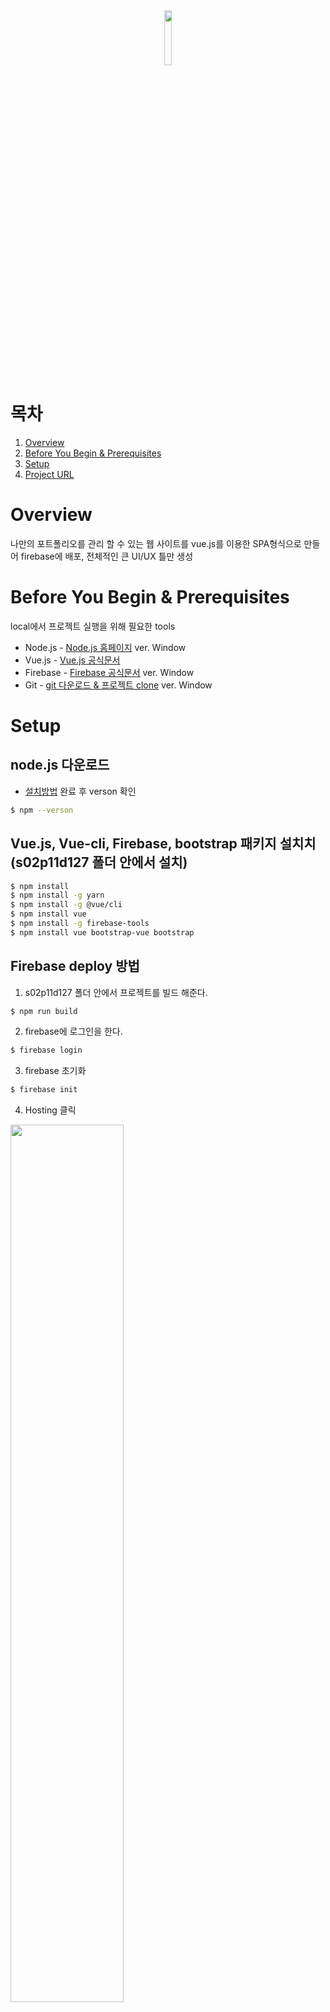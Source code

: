 <div align="center">
    <img src="https://cdn4.iconfinder.com/data/icons/heroes-villains-vol-2-colored/100/Ironman_Mark_45-512.png" width="15%">
</div>

# 목차
1. [Overview](#overview)
2. [Before You Begin & Prerequisites](#before-you-begin-&-prerequisites)
3. [Setup](#setup)
4. [Project URL](#project-url)


# Overview
나만의 포트폴리오를 관리 할 수 있는 웹 사이트를 vue.js를 이용한 SPA형식으로 만들어  firebase에 배포, 전체적인 큰 UI/UX 틀만 생성

# Before You Begin & Prerequisites
local에서 프로젝트 실행을 위해 필요한 tools

* Node.js - [Node.js 홈페이지](http://nodejs.org/) ver. Window
* Vue.js - [Vue.js 공식문서](https://kr.vuejs.org/v2/guide/) 
* Firebase - [Firebase 공식문서](https://firebase.google.com/docs?hl=ko) ver. Window
* Git - [git 다운로드 & 프로젝트 clone](https://git-scm.com/downloads) ver. Window

# Setup

## node.js 다운로드

* [설치방법](https://javacpro.tistory.com/62) 완료 후 verson 확인 
```bash
$ npm --verson
```

## Vue.js, Vue-cli, Firebase, bootstrap 패키지 설치치 (s02p11d127 폴더 안에서 설치)
```bash
$ npm install
$ npm install -g yarn
$ npm install -g @vue/cli
$ npm install vue
$ npm install -g firebase-tools
$ npm install vue bootstrap-vue bootstrap
```

## Firebase deploy 방법

1. s02p11d127 폴더 안에서 프로젝트를 빌드 해준다.
```bash
$ npm run build
```

2. firebase에 로그인을 한다.
```bash
$ firebase login
```

3. firebase 초기화
```bash
$ firebase init
```

4. Hosting 클릭

<img src="https://miro.medium.com/proxy/1*0QZZD7Fcujvc4ve6nsybUA.png" width="60%">

5. 그 다음 어느 디렉터리를 'Public' 디렉터리로 삼을 것인지 물어 봄 -> npm run build로 만들어진 dist 폴더를 선택

6. 이어지는 “Configure as a single-page app (rewrite all urls to /index.html)?” 물음에는 디폴트로 N을 선택하고 엔터키

7. firebase 배포
```bash
$ firebase deploy
```

# Project URL 
* [클릭](https://s02p11d127.firebaseapp.com/)




